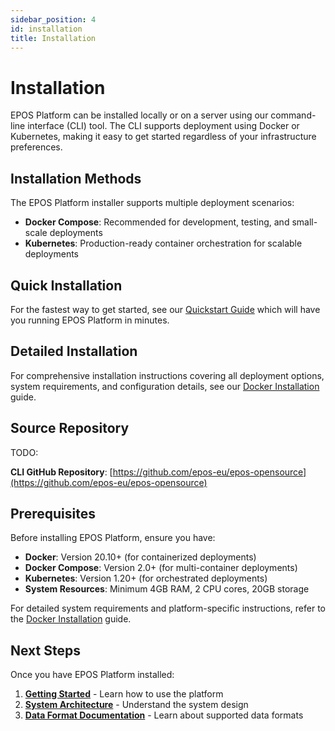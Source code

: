 ```yaml
---
sidebar_position: 4
id: installation
title: Installation
---
```


# Installation

EPOS Platform can be installed locally or on a server using our command-line interface (CLI) tool. The CLI supports deployment using Docker or Kubernetes, making it easy to get started regardless of your infrastructure preferences.

## Installation Methods

The EPOS Platform installer supports multiple deployment scenarios:

- **Docker Compose**: Recommended for development, testing, and small-scale deployments
- **Kubernetes**: Production-ready container orchestration for scalable deployments

## Quick Installation

For the fastest way to get started, see our [Quickstart Guide](../quickstart.md) which will have you running EPOS Platform in minutes.

## Detailed Installation

For comprehensive installation instructions covering all deployment options, system requirements, and configuration details, see our [Docker Installation](./docker.md) guide.

## Source Repository

TODO:

**CLI GitHub Repository**: [https://github.com/epos-eu/epos-opensource](https://github.com/epos-eu/epos-opensource)

## Prerequisites

Before installing EPOS Platform, ensure you have:

- **Docker**: Version 20.10+ (for containerized deployments)
- **Docker Compose**: Version 2.0+ (for multi-container deployments)
- **Kubernetes**: Version 1.20+ (for orchestrated deployments)
- **System Resources**: Minimum 4GB RAM, 2 CPU cores, 20GB storage

For detailed system requirements and platform-specific instructions, refer to the [Docker Installation](./docker.md) guide.

## Next Steps

Once you have EPOS Platform installed:

1. **[Getting Started](../quickstart.md)** - Learn how to use the platform
2. **[System Architecture](../architecture.md)** - Understand the system design
3. **[Data Format Documentation](../data-formats/data-formats.md)** - Learn about supported data formats
